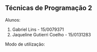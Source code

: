 ## Técnicas de Programação 2

Alunos:

1. Gabriel Lins - 15/0079371
2. Jaqueline Gutierri Coelho - 15/0131283



Modo de utilização:

